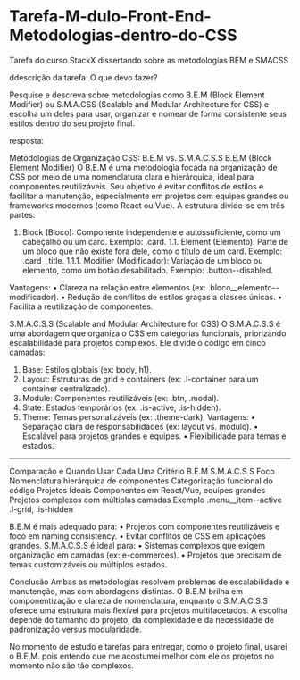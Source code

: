 # Tarefa-M-dulo-Front-End-Metodologias-dentro-do-CSS
Tarefa do curso StackX dissertando sobre as metodologias BEM e SMACSS

ddescrição da tarefa: O que devo fazer?

Pesquise e descreva sobre metodologias como B.E.M (Block Element Modifier) ou S.M.A.CSS (Scalable and Modular Architecture for CSS) e escolha um deles para usar, organizar e nomear de forma consistente seus estilos dentro do seu projeto final.

resposta:

Metodologias de Organização CSS: B.E.M vs. S.M.A.C.S.S
B.E.M (Block Element Modifier)
O B.E.M é uma metodologia focada na organização de CSS por meio de uma nomenclatura clara e hierárquica, ideal para componentes reutilizáveis. Seu objetivo é evitar conflitos de estilos e facilitar a manutenção, especialmente em projetos com equipes grandes ou frameworks modernos (como React ou Vue). A estrutura divide-se em três partes:
1.	Block (Bloco): Componente independente e autossuficiente, como um cabeçalho ou um card. Exemplo: .card.
1.1.	Element (Elemento): Parte de um bloco que não existe fora dele, como o título de um card. Exemplo: .card__title.
1.1.1.	Modifier (Modificador): Variação de um bloco ou elemento, como um botão desabilitado. Exemplo: .button--disabled.

Vantagens:
•	Clareza na relação entre elementos (ex: .bloco__elemento--modificador).
•	Redução de conflitos de estilos graças a classes únicas.
•	Facilita a reutilização de componentes.

S.M.A.C.S.S (Scalable and Modular Architecture for CSS)
O S.M.A.C.S.S é uma abordagem que organiza o CSS em categorias funcionais, priorizando escalabilidade para projetos complexos. Ele divide o código em cinco camadas:
1.	Base: Estilos globais (ex: body, h1).
2.	Layout: Estruturas de grid e containers (ex: .l-container para um container centralizado).
3.	Module: Componentes reutilizáveis (ex: .btn, .modal).
4.	State: Estados temporários (ex: .is-active, .is-hidden).
5.	Theme: Temas personalizáveis (ex: .theme-dark).
Vantagens:
•	Separação clara de responsabilidades (ex: layout vs. módulo).
•	Escalável para projetos grandes e equipes.
•	Flexibilidade para temas e estados.
________________________________________
Comparação e Quando Usar Cada Uma
Critério	B.E.M	S.M.A.C.S.S
Foco	Nomenclatura hierárquica de componentes	Categorização funcional do código
Projetos Ideais	Componentes em React/Vue, equipes grandes	Projetos complexos com múltiplas camadas
Exemplo	.menu__item--active	.l-grid, .is-hidden

B.E.M é mais adequado para:
•	Projetos com componentes reutilizáveis e foco em naming consistency.
•	Evitar conflitos de CSS em aplicações grandes.
S.M.A.C.S.S é ideal para:
•	Sistemas complexos que exigem organização em camadas (ex: e-commerces).
•	Projetos que precisam de temas customizáveis ou múltiplos estados.

Conclusão
Ambas as metodologias resolvem problemas de escalabilidade e manutenção, mas com abordagens distintas. O B.E.M brilha em componentização e clareza de nomenclatura, enquanto o S.M.A.C.S.S oferece uma estrutura mais flexível para projetos multifacetados. 
A escolha depende do tamanho do projeto, da complexidade e da necessidade de padronização versus modularidade.

No momento de estudo e tarefas para entregar, como o projeto final, usarei o B.E.M. pois entendo que me acostumei melhor com ele os projetos no momento não são tão complexos. 

